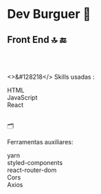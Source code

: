 <h1>Dev Burguer &#127828</h1>
<h2>Front End 🔝 &#128282</H2>
<br/>
<br/>

<>&#128218</> Skills usadas :

HTML <br/>
JavaScript <br/>
React
<br/>
<br/>

<p>&#128450</p>Ferramentas auxiliares:  

yarn <br/>
styled-components<br/>
react-router-dom <br/>
Cors <br/>
Axios
